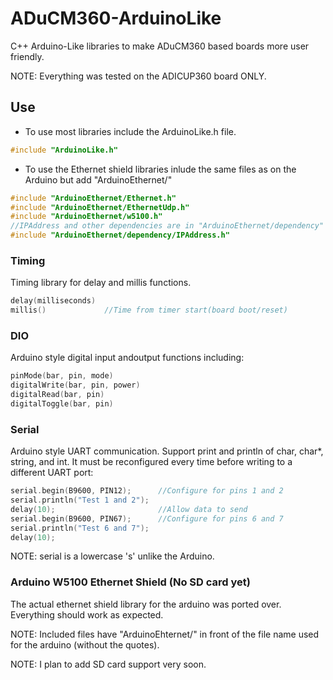 # ADuCM360-ArduinoLike
C++ Arduino-Like libraries to make ADuCM360 based boards more user friendly.

NOTE: Everything was tested on the ADICUP360 board ONLY.
## Use
- To use most libraries include the ArduinoLike.h file.
```cpp
#include "ArduinoLike.h"
```
- To use the Ethernet shield libraries inlude the same files as on the Arduino but add "ArduinoEthernet/"
```cpp
#include "ArduinoEthernet/Ethernet.h"
#include "ArduinoEthernet/EthernetUdp.h"
#include "ArduinoEthernet/w5100.h"
//IPAddress and other dependencies are in "ArduinoEthernet/dependency"
#include "ArduinoEthernet/dependency/IPAddress.h"
```
### Timing
Timing library for delay and millis functions.
```cpp
delay(milliseconds)
millis()             //Time from timer start(board boot/reset)
```
### DIO
Arduino style digital input andoutput functions including:
```cpp
pinMode(bar, pin, mode)
digitalWrite(bar, pin, power)
digitalRead(bar, pin)
digitalToggle(bar, pin)
```
### Serial
Arduino style UART communication. Support print and println of char, char*, string, and int. It must be reconfigured every time before writing to a different UART port:
```cpp
serial.begin(B9600, PIN12);      //Configure for pins 1 and 2
serial.println("Test 1 and 2");
delay(10);                       //Allow data to send
serial.begin(B9600, PIN67);      //Configure for pins 6 and 7
serial.println("Test 6 and 7");
delay(10);
```
NOTE: serial is a lowercase 's' unlike the Arduino.
### Arduino W5100 Ethernet Shield (No SD card yet)
The actual ethernet shield library for the arduino was ported over. Everything should work as expected.

NOTE: Included files have "ArduinoEhternet/" in front of the file name used for the arduino (without the quotes).

NOTE: I plan to add SD card support very soon.